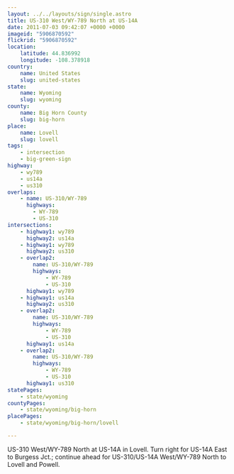 ```yaml
---
layout: ../../layouts/sign/single.astro
title: US-310 West/WY-789 North at US-14A
date: 2011-07-03 09:42:07 +0000 +0000
imageid: "5906870592"
flickrid: "5906870592"
location:
    latitude: 44.836992
    longitude: -108.378918
country:
    name: United States
    slug: united-states
state:
    name: Wyoming
    slug: wyoming
county:
    name: Big Horn County
    slug: big-horn
place:
    name: Lovell
    slug: lovell
tags:
    - intersection
    - big-green-sign
highway:
    - wy789
    - us14a
    - us310
overlaps:
    - name: US-310/WY-789
      highways:
        - WY-789
        - US-310
intersections:
    - highway1: wy789
      highway2: us14a
    - highway1: wy789
      highway2: us310
    - overlap2:
        name: US-310/WY-789
        highways:
            - WY-789
            - US-310
      highway1: wy789
    - highway1: us14a
      highway2: us310
    - overlap2:
        name: US-310/WY-789
        highways:
            - WY-789
            - US-310
      highway1: us14a
    - overlap2:
        name: US-310/WY-789
        highways:
            - WY-789
            - US-310
      highway1: us310
statePages:
    - state/wyoming
countyPages:
    - state/wyoming/big-horn
placePages:
    - state/wyoming/big-horn/lovell

---
```

US-310 West/WY-789 North at US-14A in Lovell.  Turn right for US-14A East to Burgess Jct.; continue ahead for US-310/US-14A West/WY-789 North to Lovell and Powell.